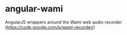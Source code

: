 angular-wami
============

AngularJS wrappers around the Wami web audio recorder (https://code.google.com/p/wami-recorder/)
